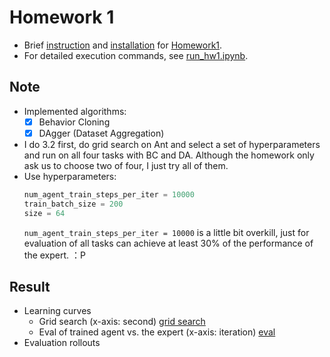 # Homework 1
* Brief [instruction] and [installation] for [Homework1].
* For detailed execution commands, see [run_hw1.ipynb].

## Note
* Implemented algorithms:
  * [x] Behavior Cloning
  * [x] DAgger (Dataset Aggregation)
* I do 3.2 first, do grid search on Ant and select a set of hyperparameters and run on all four tasks with BC and DA. Although the homework       only ask us to choose two of four, I just try all of them.
* Use hyperparameters:
  ```python
  num_agent_train_steps_per_iter = 10000
  train_batch_size = 200
  size = 64
  ```
  `num_agent_train_steps_per_iter = 10000` is a little bit overkill, just for evaluation of all tasks can achieve at least 30% of the             performance of the expert. ：P

## Result
* Learning curves
  * Grid search
    (x-axis: second)
    [grid search]
  * Eval of trained agent vs. the expert
    (x-axis: iteration)
    [eval][train]
* Evaluation rollouts



[instruction]: instruction.md
[installation]: installation.md
[Homework1]: https://rail.eecs.berkeley.edu/deeprlcourse/deeprlcourse/static/homeworks/hw1.pdf
[run_hw1.ipynb]: cs285/scripts/run_hw1.ipynb
[grid search]: <results/grid search.png>
[eval]: results/eval.png
[train]: results/train.png
